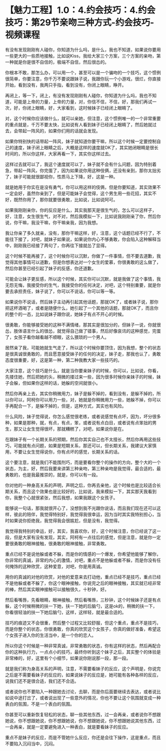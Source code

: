 # 【魅力工程】1.0：4.约会技巧：4.约会技巧：第29节亲吻三种方式-约会技巧-视频课程

有没有发现刚刚有人碰你，你知道为什么吗，是什么，我也不知道，如果说你要用一些更大的一些质地接触，比如说Kiss，我给大家三个方案，三个方案的亲吻，第一种就是你是很不自信的，极端不自信，然后很怂的。

你根本不敢，那怎么办，可以用一个，甚至可以是一个骗吻的一个技巧，这个惯例很简单，你要注意，你千万不要说跟妹子说，我跟你玩一个小游戏，很烂，你直接开始，看到没有，我两只手指，看到没有，你闭上眼睛，睁开。

再闭上，等一下，闭上，有没有发现刚刚有人碰你，你知道为什么吗，我也不知道，可能是上帝的力量，上帝的力量，对，你信不信，不信，好，那我们再试一次，好，你闭上眼睛，好，大家看到，这时候妹子已经闭上眼睛了。

对，这个时候你应该做什么，就可以亲她，但注意，这个惯例唯一的一个非常重要的重点就是，千万不要太快，比如说有人看到妹子已经闭上眼睛了，然后她就过去，会带起一阵风的，如果你们用的话就会发现。

如果你特别快的话带起一阵风，妹子就知道你要干嘛，所以这个时候一定要控制自己的速度，妹子闭上眼睛之后，大概是这样的速度就OK了，其实她闭眼睛是很长时间的，所以你这样，大家再看一下，其实你这样过去。

这样过去就可以了，我这个速度就可以了，妹子就不会有什么问题，因为特别着急，带起一阵风，你完蛋了，因为如果说你用这种伎俩，还没有亲到，那你太拙劣了，妹子可能就很鄙视你，性质马上下降，好，这是一种。

就是她用于你实在是没有勇气，你可以用这样的伎俩，但是你要知道，其实效果不一定会好，虽然你亲到了，但是可能妹子会觉得，这个男生用一些花招，其实不好，既然你用了，那你就要很勇敢，比如说，比如说阿可。

如果我刚刚亲你，你的反应是什么，其实我那天是很生气的，怎么可以这样子，好，注意，女生很生气，对不对，然后我模拟一下，比如说我刚刚亲了你，然后你说，你干嘛，我没干嘛，你干嘛亲我，因为我想。

我让你亲了多久就亲，没有，那你干嘛这样，好，注意，这个话题已经不行了，不能往下接了，对吧，就妹子如果说，如果说你内心不够勇敢，你会陷入这种解释当中，刚刚我已经接了两句了，你再往下接就怂了显得。

这个时候不能再接了，这个时候你可以沉默，你做了一件事情，但不要去道歉，我觉得其他事情可以道歉，但是你想表达对一个女生的爱慕，你很勇敢的这么做了，然后你甚至已经引起了妹子的反感，你还道歉。

可能会让妹子更反感，所以这个时候，其实你可以沉默，就是我做了这个事情，我无怨无悔，我接受你的生气，我接受你的任何决定，对吧，这个特别重要，就是你要去承担责任，妹子说了，你可以不说话，你可以等一等。

如果说你不说话，然后妹子主动再引起其他话题，那就OK了，或者妹子说，那你把这杯酒喝了，或者是随便什么，她引起了一个其他的话题，那就OK了，而且你的整个的一态，比如说妹子跟你说，她妹子有点不开心的时候。

很勇敢，你能够接受她的这种不满情绪，那其实是很加分的，但妹子一说，你就很怂，肢体语言什么的很怂，就觉得自己做了错事，然后好像哀讯的这种感觉，完蛋了，女孩子看你越看越不顺眼，这么猥琐的一个男人。

居然亲了我，可能她就生气走了，所以这个时候你要顶住，因为我想，整个的状态是很真诚很勇敢的，而且愿意接受妹子的任何的决定，妹子走，那我也认了，勇敢态度很重要，好，这是第一种，第二种我教大家一些技巧的。

大家注意，这个技巧是什么，就是当你要亲妹子的时候，你可以，比如说，你看，先搂住她，然后把她的头，稍微的搂过来一些，因为很多时候你亲妹子的时候，妹子会躲，但如果你这样的话，她躲的空间就很小。

然后你再亲上去，其实你稍微用力，妹子是躲不掉的，看到没有，是躲不掉的，所以你可以，阿柯你可以用力一些，对，她就是你稍微用力一些，她躲不掉，你可以手再配合一下，是躲不掉的，但是，这种方式，其实也有风险。

什么风险，妹子觉得说，你怎么感觉很老练，或者说感觉有点坏，因为，坏分很多种，如果是那种，就，有点，有点，笨，或者说有点白目，或者说有点笨拙的男生，那又让女生觉得很坏，那就糟糕了，对吧，如果说你是在。

在跟妹子有一个长期关系的预期，然后你其实自己也不太擅长，然后你再用这些技巧，可能就有点问题，如果是短期关系，那还可以，但长期关系，我建议大家慎用，不要让女生觉得说你，你有点坏的感觉，长期关系的话。

这个要注意，就是我们不能围剂巧，而是要看你整个的操作的方向，整个大的一个状态，为主，好，然后我要来讲第三种亲吻，第三种亲吻是我觉得，最合适的，最勇敢的，也是我最推崇的，就是，你可以有一段。

你对他的一种身高关系的声明，声明之后，你再去亲他，这个时候也是比较适合长期关系，而且这个效果也是比较好的，比如说，我来模拟一下，其实那天我看到你，我整个心就很紧张，然后我想，如果我跟这个女孩子。

能够说一句话，那我就很开心了，没想到我不光跟你说话，而且我们现在还可以这样，彼此的陪伴，我觉得特别好，我觉得我很幸运，因为当时其实我特别担心，当时如果说你拒绝我，我觉得我会很尴尬，但是没有，我觉得。

我觉得我特别的幸运，好，其实，我喜欢你，好，这个时候注意，你已经说了这一段，但是大家有没有发现，其实，阿柯有一点往后的感觉，但是注意，就是你一定要很勇敢的眼神接触，很勇敢的眼神接触，非常勇敢。

重点已经不是说他躲或者不躲，而是你的情感的一个爆发，你希望他能够了解你，你非常的真诚，非常的内心的激情，对吧，重点不是他躲或者不躲，而是你没有任何掩饰的这种欣赏，这种爱意，对吧，你是用真诚。

用你的真诚的对他的欣赏，对他的爱意来去打动他，重点已经不是技巧，重点已经不是他躲或者不躲了，你这个眼神接触，你说完之后的眼神接触，其实就已经非常的棒，然后其实眼神接触可以接触很久，十秒钟，好。

然后看嘴唇，先看眼睛，眼神接触，然后看嘴唇，三秒钟，这个时候妹子还是有点躲，这个时候稍微的扶一下她，扶一下她的后脑勺，这是ok的，稍微的扶一下，你看很轻油的扶一下她后脑勺，这样，这样轻，就是最合适的。

技巧的痕迹又不会很重，然后整个过程又比较舒服，但这个重点，重点不是技巧，而是你整个的状态，你很勇敢，你真的欣赏这个女孩子，你真的做好准备，希望这个女孩子进入你的生活当中，是一个你的恋人。

所以你这个时候是一种非常真诚，非常勇敢的状态，你有这样的状态，然后再配合你的这种执行力，一点点小的技巧，最终你听到这个妹子之后，其实整个的体验是非常棒的，好，这里有个小细节，如果说你刚说那一段，那一段。

就是我们称为身高关系的声明，注意，不需要看妹子的反应，这个声明是，你说完之后是不需要看妹子的反应的，如果说妹子的反应是，她可能有各种各样的反应，说我们还不是很合适，我们还不合适。

或者说你也不要陷入一种跟她去讨论，去聊，而是你后面要继续去表达，或者说比如说中途打岔了，或者说出现了一些意外的情况，你也不要让这个氛围就变成一种表白的氛围，不是一个表白的氛围。

你甚至可以重新恢复轻松的状态，聊一些其他东西，过一会再亲，或者说你不想跟她说，你不想跟她说，你不想跟她说，你不想跟她说，你不想跟她说其他东西，过一会再亲，就是一定要避免进入一种表白，就是要看妹子的反应。

重点不是妹子的反应，而是不管她什么反应，你还是会往下操作，这是重点，而且不要陷入沉闷当中，沉闷。
